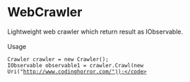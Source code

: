 WebCrawler
=====================

Lightweight web crawler which return result as IObservable<Uri>.
<br /> 
<br /> 
Usage
<br /> 

<code>Crawler crawler = new Crawler();</code><br/>
<code>IObservable<Uri> observable1 = crawler.Crawl(new Uri("http://www.codinghorror.com/"));</code>

